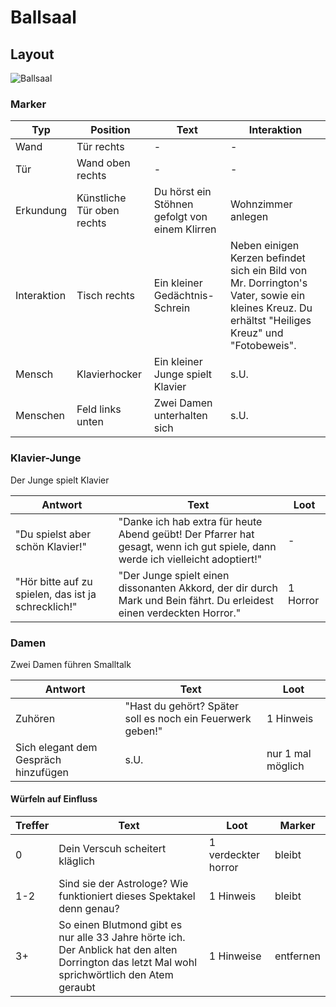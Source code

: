 # Ballsaal

## Layout

![Ballsaal](./tile.jpg)

### Marker

Typ | Position | Text | Interaktion
--- | --- | --- | ---
Wand | Tür rechts | - | -
Tür | Wand oben rechts | - | -
Erkundung | Künstliche Tür oben rechts | Du hörst ein Stöhnen gefolgt von einem Klirren | Wohnzimmer anlegen
Interaktion | Tisch rechts | Ein kleiner Gedächtnis-Schrein | Neben einigen Kerzen befindet sich ein Bild von Mr. Dorrington's Vater, sowie ein kleines Kreuz. Du erhältst "Heiliges Kreuz" und "Fotobeweis".
Mensch | Klavierhocker | Ein kleiner Junge spielt Klavier | s.U.
Menschen | Feld links unten | Zwei Damen unterhalten sich | s.U.

### Klavier-Junge

Der Junge spielt Klavier

Antwort | Text | Loot
--- | --- | ---
"Du spielst aber schön Klavier!" | "Danke ich hab extra für heute Abend geübt! Der Pfarrer hat gesagt, wenn ich gut spiele, dann werde ich vielleicht adoptiert!" | -
"Hör bitte auf zu spielen, das ist ja schrecklich!" | "Der Junge spielt einen dissonanten Akkord, der dir durch Mark und Bein fährt. Du erleidest einen verdeckten Horror." | 1 Horror 

### Damen

Zwei Damen führen Smalltalk

Antwort | Text | Loot
--- | --- | ---
Zuhören | "Hast du gehört? Später soll es noch ein Feuerwerk geben!" | 1 Hinweis
Sich elegant dem Gespräch hinzufügen | s.U. | nur 1 mal möglich


#### Würfeln auf Einfluss

Treffer | Text | Loot | Marker
--- | --- | --- | ---
0 | Dein Verscuh scheitert kläglich | 1 verdeckter horror | bleibt
1-2 | Sind sie der Astrologe? Wie funktioniert dieses Spektakel denn genau? | 1 Hinweis | bleibt
3+ | So einen Blutmond gibt es nur alle 33 Jahre hörte ich. Der Anblick hat den alten Dorrington das letzt Mal wohl sprichwörtlich den Atem geraubt | 1 Hinweise | entfernen
